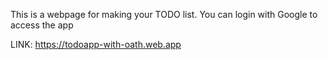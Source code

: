This is a webpage for making your TODO list. You can login with Google to access the app

LINK: https://todoapp-with-oath.web.app
